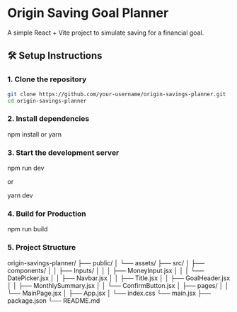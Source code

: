 # Origin Saving Goal Planner

A simple React + Vite project to simulate saving for a financial goal.

## 🛠 Setup Instructions

### 1. Clone the repository

```bash
git clone https://github.com/your-username/origin-savings-planner.git
cd origin-savings-planner
```

### 2. Install dependencies
npm install 
or 
yarn


### 3. Start the development server
npm run dev

or 

yarn dev


### 4. Build for Production

npm run build

### 5. Project Structure

origin-savings-planner/
├── public/
│   └── assets/
├── src/
│   ├── components/
│   │   ├── Inputs/
│   │   │   ├── MoneyInput.jsx
│   │   │   └── DatePicker.jsx
│   │   ├── Navbar.jsx
│   │   ├── Title.jsx
│   │   ├── GoalHeader.jsx
│   │   ├── MonthlySummary.jsx
│   │   └── ConfirmButton.jsx
│   ├── pages/
│   │   └── MainPage.jsx
│   ├── App.jsx
│   └── index.css
    └── main.jsx
├── package.json
└── README.md
